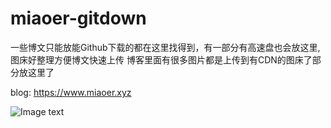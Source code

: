 # miaoer-gitdown
一些博文只能放能Github下载的都在这里找得到，有一部分有高速盘也会放这里,图床好整理方便博文快速上传
博客里面有很多图片都是上传到有CDN的图床了部分放这里了

blog: https://www.miaoer.xyz

![Image text](https://raw.githubusercontent.com/miaoermua/miaoer-gitdown/main/meme/%E6%BB%91%E7%A8%BD%E9%9B%AA%E7%90%83.gif)
